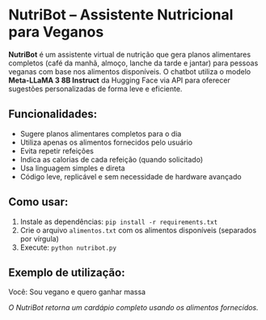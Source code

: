 # NutriBot – Assistente Nutricional para Veganos

**NutriBot** é um assistente virtual de nutrição que gera planos alimentares completos (café da manhã, almoço, lanche da tarde e jantar) para pessoas veganas com base nos alimentos disponíveis. O chatbot utiliza o modelo **Meta-LLaMA 3 8B Instruct** da Hugging Face via API para oferecer sugestões personalizadas de forma leve e eficiente.

## Funcionalidades:

- Sugere planos alimentares completos para o dia
- Utiliza apenas os alimentos fornecidos pelo usuário
- Evita repetir refeições
- Indica as calorias de cada refeição (quando solicitado)
- Usa linguagem simples e direta
- Código leve, replicável e sem necessidade de hardware avançado

## Como usar:

1. Instale as dependências:  `pip install -r requirements.txt`
2.  Crie o arquivo `alimentos.txt` com os alimentos disponíveis (separados por vírgula)
3. Execute:  `python nutribot.py`

## Exemplo de utilização:
Você: Sou vegano e quero ganhar massa

*O NutriBot retorna um cardápio completo usando os alimentos fornecidos.*

